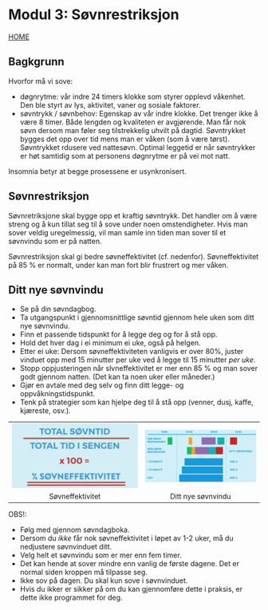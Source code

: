 # Modul 3: Søvnrestriksjon

[HOME](../README.md)

## Bagkgrunn
Hvorfor må vi sove:
* døgnrytme: vår indre 24 timers klokke som styrer opplevd våkenhet. Den ble styrt av lys, aktivitet, vaner og sosiale faktorer. 
* søvntrykk / søvnbehov: Egenskap av vår indre klokke. Det trenger ikke å være 8 timer. Både lengden og kvaliteten er avgjørende. Man får nok søvn dersom man føler seg tilstrekkelig uhvilt på dagtid. Søvntrykket bygges det opp over tid mens man er våken (som å være tørst). Søvntrykket rdusere ved nattesøvn. Optimal leggetid er når søvntrykker er høt samtidig som at personens døgnrytme er på vei mot natt.

Insomnia betyr at begge prosessene er usynkronisert. 

## Søvnrestriksjon

Søvnretriksjone skal bygge opp et kraftig søvntrykk. Det handler om å være streng og å kun tillat seg til å sove under noen omstendigheter. Hvis man sover veldig uregelmessig, vil man samle inn tiden man sover til et søvnvindu som er på natten.

Søvnrestriksjon skal gi bedre søvneffektivitet (cf. nedenfor). Søvneffektivitet på  85 % er normalt, under kan man fort blir frustrert og mer våken.

## Ditt nye søvnvindu
* Se på din søvndagbog. 
* Ta utgangspunkt i gjennomsnittlige søvntid gjennom hele uken som ditt nye søvnvindu.
* Finn et passende tidspunkt for å legge deg og for å stå opp. 
* Hold det hver dag i ei minimum ei uke, også på helgen.
* Etter ei uke: Dersom søvneffektiviteten vanligvis er over 80%, juster vinduet opp med 15 minutter per uke ved å legge til 15 minutter _per uke_.
* Stopp oppjusteringen når slvneffektivitet er mer enn 85 % og man sover godt gjennom natten. (Det kan ta noen uker eller måneder.)
* Gjør en avtale med deg selv og finn ditt legge- og oppvåkningstidspunkt.
* Tenk på strategier som kan hjelpe deg til å stå opp (venner, dusj, kaffe, kjæreste, osv.).

|||
|:-:|:-:|
|![(total søvntid) / (total ti i sengen x 100) = søvneffektivitet i prosent](../media/bilder/sovneffektivitet.png)|![Ditt nye søvnvindu](../media/bilder/sovnvindu.png)|
|Søvneffektivitet|Ditt nye søvnvindu|

OBS!:
* Følg med gjennom søvndagboka. 
* Dersom du _ikke_ får nok søvneffektivitet i løpet av 1-2 uker, må du nedjustere søvnvinduet ditt.
* Velg helt et søvnvindu som er mer enn fem timer.
* Det kan hende at sover mindre enn vanlig de første dagene. Det er normal siden kroppen må tilpasse seg.
* Ikke sov på dagen. Du skal kun sove i søvnvinduet.
* Hvis du ikker er sikker på om du kan gjennomføre dette i praksis, er dette ikke programmet for deg.

